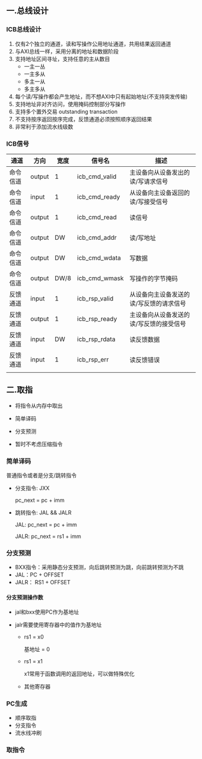 



## 一.总线设计

### ICB总线设计

1. 仅有2个独立的通道，读和写操作公用地址通道，共用结果返回通道
2. 与AXI总线一样，采用分离的地址和数据阶段
3. 支持地址区间寻址，支持任意的主从数目
    - 一主一丛
    - 一主多从
    - 多主一从
    - 多主多从
4. 每个读/写操作都会产生地址，而不想AXI中只有起始地址(不支持突发传输)
5. 支持地址非对齐访问，使用掩码控制部分写操作
6. 支持多个置外交易 outstanding transaction
7. 不支持按序返回按序完成，反馈通道必须按照顺序返回结果
8. 非常利于添加流水线级数

### ICB信号

| 通道     | 方向   | 宽度 | 信号名        | 描述                                    |
| -------- | ------ | ---- | ------------- | --------------------------------------- |
| 命令信道 | output | 1    | icb_cmd_valid | 主设备向从设备发出的读/写请求信号       |
| 命令信道 | input  | 1    | icb_cmd_ready | 从设备向主设备返回的读/写接受信号       |
| 命令信道 | output | 1    | icb_cmd_read  | 读信号                                  |
| 命令信道 | output | DW   | icb_cmd_addr  | 读/写地址                               |
| 命令信道 | output | DW   | icb_cmd_wdata | 写数据                                  |
| 命令信道 | output | DW/8 | icb_cmd_wmask | 写操作的字节掩码                        |
| 反馈通道 | input  | 1    | icb_rsp_valid | 从设备向主设备发送的读/写反馈的请求信号 |
| 反馈通道 | output | 1    | icb_rsp_ready | 主设备向从设备发送的读/写反馈的接受信号 |
| 反馈通道 | input  | DW   | icb_rsp_rdata | 读反馈数据                              |
| 反馈通道 | input  | 1    | icb_rsp_err   | 读反馈错误                              |
|          |        |      |               |                                         |

## 二.取指

- 将指令从内存中取出

- 简单译码
- 分支预测
- 暂时不考虑压缩指令

### 简单译码

普通指令或者是分支/跳转指令

- 分支指令: JXX

    pc_next = pc + imm

- 跳转指令: JAL && JALR

    JAL: pc_next = pc + imm

    JALR: pc_next = rs1 + imm

### 分支预测

- BXX指令：采用静态分支预测，向后跳转预测为跳，向前跳转预测为不跳
- JAL：PC + OFFSET
- JALR： RS1 + OFFSET

#### 分支预测操作数

- jal和bxx使用PC作为基地址

- jalr需要使用寄存器中的值作为基地址

  - rs1 = x0

    基地址 = 0

  - rs1 = x1

    x1常用于函数调用的返回地址，可以做特殊优化

  - 其他寄存器

### PC生成

- 顺序取指
- 分支指令
- 流水线冲刷

### 取指令